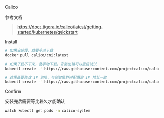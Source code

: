 Calico

参考文档

> https://docs.tigera.io/calico/latest/getting-started/kubernetes/quickstart

Install

```bash
# 如果安装慢，就要手动下载
docker pull calico/cni:latest

# 如果下载不下来，就手动下载。安装出错可以重启试试
kubectl create -f https://raw.githubusercontent.com/projectcalico/calico/v3.28.0/manifests/tigera-operator.yaml

# 这里面要修改 IP 地址，与创建集群时配置的 IP 地址一致
kubectl create -f https://raw.githubusercontent.com/projectcalico/calico/v3.28.0/manifests/custom-resources.yaml

```

Confirm

安装完后需要等比较久才能确认

```bash
watch kubectl get pods -n calico-system
```